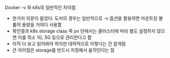 Docker -v 와 k8s의 일반적인 차이점

- 한가지 의문이 들었다. 도커의 경우는 일반적으로 -v 옵션을 활용하면 마운트된 볼륨의 용량을 거의다 사용함
- 확인결과 k8s storage class 즉 pv 단에서는 클러스터에 따라 별도 설정하지 않으면 이를 최소 1G, 5G 등으로 관리한다고 함
- 아직 더 보고 읽어봐야 하지만 대략적으로 이렇다는 건 알게됨
- 큰 차이점은 storage를 반드시 지정해서 움직인다는 점

